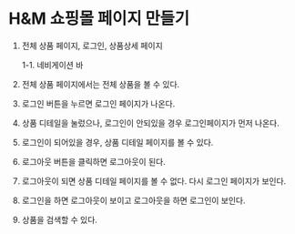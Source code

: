 # H&M 쇼핑몰 페이지 만들기

1. 전체 상품 페이지, 로그인, 상품상세 페이지

   1-1. 네비게이션 바

1. 전체 상품 페이지에서는 전체 상품을 볼 수 있다.
1. 로그인 버튼을 누르면 로그인 페이지가 나온다.
1. 상품 디테일을 눌렀으나, 로그인이 안되있을 경우 로그인페이지가 먼저 나온다.
1. 로그인이 되어있을 경우, 상품 디테일 페이지를 볼 수 있다.
1. 로그아웃 버튼을 클릭하면 로그아웃이 된다.
1. 로그아웃이 되면 상품 디테일 페이지를 볼 수 없다. 다시 로그인 페이지가 보인다.
1. 로그인을 하면 로그아웃이 보이고 로그아웃을 하면 로그인이 보인다.
1. 상품을 검색할 수 있다.
